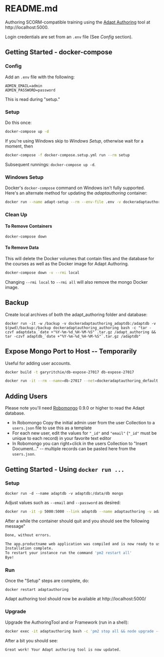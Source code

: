README.md
=================

Authoring SCORM-compatible training using the [Adapt Authoring](https://github.com/adaptlearning/adapt_authoring) tool at http://localhost:5000.

Login credentials are set from an `.env` file (See _Config_ section).

Getting Started - docker-compose
---------------------------------

### Config

Add an `.env` file with the following:

```
ADMIN_EMAIL=admin
ADMIN_PASSWORD=password
```

This is read during "setup."

### Setup

Do this once:

```bash
docker-compose up -d
```

If you're using Windows skip to _Windows Setup_, otherwise wait for a moment, then

```bash
docker-compose -f docker-compose.setup.yml run --rm setup

```

Subsequent runnings: `docker-compose up -d`.

### Windows Setup

Docker's `docker-compose` command on Windows isn't fully supported. Here's an alternate method for updating the _adaptauthoring_ container:

```bash
docker run --name adapt-setup --rm --env-file .env -v dockeradaptauthoring_adaptdata:/adapt_authoring --link adaptdb --net dockeradaptauthoring_default garyritchie/docker-adaptauthoring:0.2.2 bash -c "./install.sh"
```

### Clean Up

#### To Remove Containers

```bash
docker-compose down
```

#### To Remove Data

This will delete the Docker volumes that contain files and the database for the courses as well as the Docker image for Adapt Authoring.

```bash
docker-compose down -v --rmi local
```

Changing `--rmi local` to `--rmi all` will also remove the mongo Docker image.

Backup
----------

Create local archives of both the adapt_authoring folder and database:

```
docker run -it -w /backup -v dockeradaptauthoring_adaptdb:/adaptdb -v $(pwd)/backup:/backup dockeradaptauthoring_authoring bash -c "tar -czvf adaptdata_`date +"%Y-%m-%d_%H-%M-%S"`.tar.gz /adapt_authoring && tar -czvf adaptdb_`date +"%Y-%m-%d_%H-%M-%S"`.tar.gz /adaptdb"
```

Expose Mongo Port to Host -- Temporarily
-----------------------------------------

Useful for adding user accounts.

```bash
docker build -t garyritchie/db-expose-27017 db-expose-27017

docker run -it --rm --name=db-27017 --net=dockeradaptauthoring_default --link adaptdb:db -p 27000:27017  garyritchie/db-expose-27017
```

Adding Users
--------------------------

Please note you'll need [Robomongo](https://robomongo.org/download) 0.9.0 or higher to read the Adapt database.

- In Robomongo Copy the initial admin user from the user Collection to a `users.json` file to use this as a template
- For each new user, edit the values for `"_id"` and `"email"` (`"_id"` must be unique to each record) in your favorite text editor
- In Robomongo you can right+click in the users Collection to "Insert Document..." -- multiple records can be pasted here from the `users.json`.

Getting Started - Using `docker run ...`
--------------------------------------------

### Setup

`docker run -d --name adaptdb -v adaptdb:/data/db mongo`

Adjust values such as `--email` and `--password` as desired:

```bash
docker run -it -p 5000:5000 --link adaptdb --name adaptauthoring -v adaptdata:/adapt_authoring garyritchie/docker-adaptauthoring bash -c 'node install --install Y --serverPort 5000 --serverName localhost --dbHost adaptdb --dbName adapt-tenant-master --dbPort 27017 --dataRoot data --sessionSecret your-session-secret --useffmpeg Y --smtpService dummy --smtpUsername smtpUser --smtpPassword smtpPass --fromAddress you@example.com --name master --displayName Master --email admin --password password'
```

After a while the container should quit and you should see the following message"

```bash
Done, without errors.

The app.productname web application was compiled and is now ready to use.
Installation complete.
To restart your instance run the command 'pm2 restart all'
Bye!
```


### Run

Once the "Setup" steps are complete, do:

`docker restart adaptauthoring`

Adapt authoring tool should now be available at http://localhost:5000/


### Upgrade

Upgrade the AuthoringTool and or Framework (run in a shell):

```bash
docker exec -it adaptauthoring bash -c 'pm2 stop all && node upgrade --Y/n Y'
```

After a bit you should see:

`Great work! Your Adapt authoring tool is now updated.`
